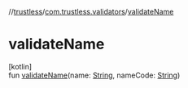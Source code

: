 //[trustless](../../index.md)/[com.trustless.validators](index.md)/[validateName](validate-name.md)

# validateName

[kotlin]\
fun [validateName](validate-name.md)(name: [String](https://kotlinlang.org/api/latest/jvm/stdlib/kotlin/-string/index.html), nameCode: [String](https://kotlinlang.org/api/latest/jvm/stdlib/kotlin/-string/index.html))
